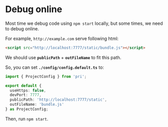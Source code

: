 # Debug online

Most time we debug code using `npm start` locally, but some times, we need to debug online.

For example, `http://example.com` serve following html:

```html
<script src="http://localhost:7777/static/bundle.js"></script>
```

We should use **`publicPath`** + **`outFileName`** to fit this path.

So, you can set **`./config/config.default.ts`** to:

```typescript
import { ProjectConfig } from 'pri';

export default {
  useHttps: false,
  devPort: 7777,
  publicPath: 'http://localhost:7777/static',
  outFileName: 'bundle.js'
} as ProjectConfig;
```

Then, run `npm start`.
